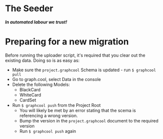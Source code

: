 # The Seeder
_**In automated labour we trust!**_

# Preparing for a new migration

Before running the uploader script, it's required that you clear out the existing data. Doing so is as easy as:
 - Make sure the `project.graphcool` Schema is updated - run `$ graphcool pull`
 - Go to graph.cool, select Data in the console
 - Delete the following Models:
    - BlackCard
    - WhiteCard
    - CardSet
 - Run `$ graphcool push` from the Project Root
    - You will likely be met by an error stating that the scema is referencing a wrong version.
    - Bump the version in the `project.graphcool` document to the required version
    - Run `$ graphcool push` again
    
